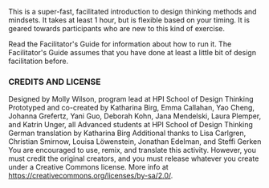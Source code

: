 This is a super-fast, facilitated introduction to design thinking methods and mindsets. It takes at least 1 hour, but is flexible based on your timing. It is geared towards participants who are new to this kind of exercise.

Read the Facilitator's Guide for information about how to run it. The Facilitator's Guide assumes that you have done at least a little bit of design facilitation before.

### CREDITS AND LICENSE ###
Designed by Molly Wilson, program lead at HPI School of Design Thinking
Prototyped and co-created by Katharina Birg, Emma Callahan, Yao Cheng, Johanna Grefertz, Yani Guo, Deborah Kohn, Jana Mendelski, Laura Plemper, and Katrin Unger, all Advanced students at HPI School of Design Thinking
German translation by Katharina Birg
Additional thanks to Lisa Carlgren, Christian Smirnow, Louisa Löwenstein, Jonathan Edelman, and Steffi Gerken
You are encouraged to use, remix, and translate this activity. However, you must credit the original creators, and you must release whatever you create under a Creative Commons license. More info at https://creativecommons.org/licenses/by-sa/2.0/.
